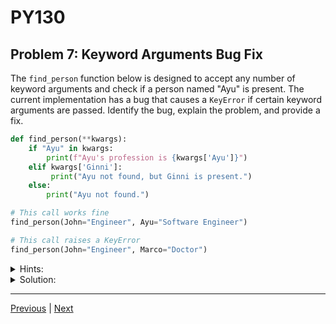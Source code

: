 # PY130
## Problem 7: Keyword Arguments Bug Fix

The `find_person` function below is designed to accept any number of keyword arguments and check if a person named "Ayu" is present. The current implementation has a bug that causes a `KeyError` if certain keyword arguments are passed. Identify the bug, explain the problem, and provide a fix.

```python
def find_person(**kwargs):
    if "Ayu" in kwargs:
        print(f"Ayu's profession is {kwargs['Ayu']}")
    elif kwargs['Ginni']:
         print("Ayu not found, but Ginni is present.")
    else:
        print("Ayu not found.")

# This call works fine
find_person(John="Engineer", Ayu="Software Engineer")

# This call raises a KeyError
find_person(John="Engineer", Marco="Doctor")
```

<details>
<summary>Hints:</summary>

Look at the line that checks for 'Ginni'. What happens when that key doesn't exist in the dictionary?

</details>

<details>
<summary>Solution:</summary>

**The Bug**: The line `elif kwargs['Ginni']:` causes a `KeyError`. It attempts to access the key 'Ginni' directly, but this key does not exist in the second function call `find_person(John="Engineer", Marco="Doctor")`.

**The Fix**: Use the `in` keyword to safely check for the presence of a key in the dictionary before trying to access its value.

```python
def find_person(**kwargs):
    if "Ayu" in kwargs:
        print(f"Ayu's profession is {kwargs['Ayu']}")
    elif "Ginni" in kwargs:
        print("Ayu not found, but Ginni is present.")
    else:
        print("Ayu not found.")

# This call works fine
find_person(John="Engineer", Ayu="Software Engineer")

# This call now works without error
find_person(John="Engineer", Marco="Doctor")
```

</details>

---

[Previous](06.md) | [Next](08.md)